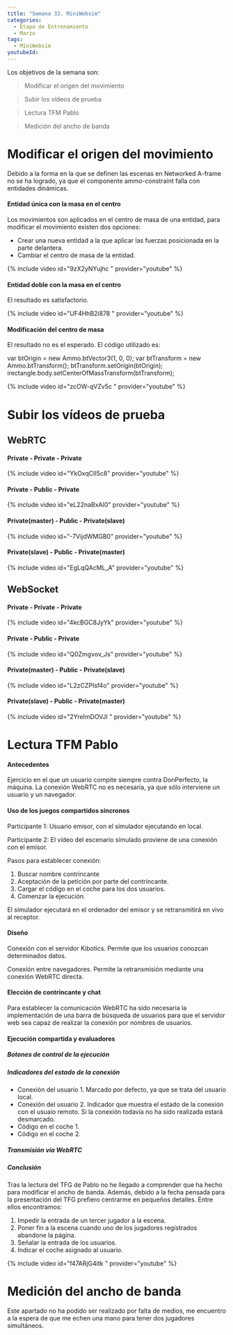 ```yaml
---
title: "Semana 33. MiniWebsim"
categories:
  - Etapa de Entrenamiento
  - Marzo
tags:
  - MiniWebsim
youtubeId: 
---
```


Los objetivos de la semana son:

> Modificar el origen del movimiento

> Subir los vídeos de prueba

> Lectura TFM Pablo

> Medición del ancho de banda

# Modificar el origen del movimiento 

Debido a la forma en la que se definen las escenas en Networked A-frame no se ha logrado, ya que el componente ammo-constraint falla con entidades dinámicas.

#### Entidad única con la masa en el centro

Los movimientos son aplicados en el centro de masa de una entidad, para modificar el movimiento existen dos opciones:

* Crear una nueva entidad a la que aplicar las fuerzas posicionada en la parte delantera. 
* Cambiar el centro de masa de la entidad. 

{% include video id="9zX2yNYujhc " provider="youtube" %}

#### Entidad doble con la masa en el centro

El resultado es satisfactorio. 

{% include video id="UF4HhB2i878 " provider="youtube" %}

#### Modificación del centro de masa

El resultado no es el esperado. El código utilizado es:

var btOrigin = new Ammo.btVector3(1, 0, 0);
var btTransform = new Ammo.btTransform();
btTransform.setOrigin(btOrigin);
irectangle.body.setCenterOfMassTransform(btTransform);

{% include video id="zcOW-qVZv5c  " provider="youtube" %}

 
# Subir los vídeos de prueba

## WebRTC

#### Private - Private - Private
{% include video id="YkOxqClI5c8" provider="youtube" %}

#### Private - Public - Private
{% include video id="eL22naBxAI0" provider="youtube" %}

#### Private(master) - Public - Private(slave)
{% include video id="-7VijdWMGB0" provider="youtube" %}

#### Private(slave) - Public - Private(master)
{% include video id="EgLqQAcML_A" provider="youtube" %}

## WebSocket

#### Private - Private - Private
{% include video id="4kcBGC8JyYk" provider="youtube" %}

#### Private - Public - Private
{% include video id="Q0Zmgvov_Js" provider="youtube" %}

#### Private(master) - Public - Private(slave)
{% include video id="L2zCZPIsf4o" provider="youtube" %}

#### Private(slave) - Public - Private(master)
{% include video id="2YreImDOVJI " provider="youtube" %}

# Lectura TFM Pablo

#### Antecedentes

Ejercicio en el que un usuario compite siempre contra DonPerfecto, la máquina. La conexión WebRTC no es necesaria, ya que sólo interviene un usuario y un navegador.

#### Uso de los juegos compartidos síncronos 

Participante 1: Usuario emisor, con el simulador ejecutando en local.

Participante 2: El vídeo del escenario simulado proviene de una conexión con el emisor. 

Pasos para establecer conexión:

1. Buscar nombre contrincante 
2. Aceptación de la petición por parte del contrincante. 
3. Cargar el código en el coche para los dos usuarios.
4. Comenzar la ejecución.

El simulador ejecutará en el ordenador del emisor y se retransmitirá en vivo al receptor. 

#### Diseño

Conexión con el servidor Kibotics. Permite que los usuarios conozcan determinados datos.

Conexión entre navegadores. Permite la retransmisión mediante una conexión WebRTC directa.

#### Elección de contrincante y chat

Para establecer la comunicación WebRTC ha sido necesaria la implementación de una barra de búsqueda de usuarios para que el servidor web sea capaz de realizar la conexión por nombres de usuarios.

#### Ejecución compartida y evaluadores 

##### Botones de control de la ejecución

##### Indicadores del estado de la conexión

* Conexión del usuario 1. Marcado por defecto, ya que se trata del usuario local.
* Conexión del usuario 2. Indicador que muestra el estado de la conexión con el usuaio remoto. Si la conexión todavía no ha sido realizada estará desmarcado.
* Código en el coche 1.
* Código en el coche 2. 

##### Transmisión vía WebRTC

##### Conclusión

Tras la lectura del TFG de Pablo no he llegado a comprender que ha hecho para modificar el ancho de banda. Además, debido a la fecha pensada para la presentación del TFG prefiero centrarme en pequeños detalles. Entre ellos encontramos:

1. Impedir la entrada de un tercer jugador a la escena. 
2. Poner fin a la escena cuando uno de los jugadores registrados abandone la página.
3. Señalar la entrada de los usuarios.
4. Indicar el coche asignado al usuario. 

{% include video id="f47ARjG4itk " provider="youtube" %}

# Medición del ancho de banda 

Este apartado no ha podido ser realizado por falta de medios, me encuentro a la espera de que me echen una mano para tener dos jugadores simultáneos.

